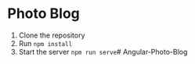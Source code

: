 # Photo Blog

1. Clone the repository
2. Run `npm install`
3. Start the server `npm run serve`# Angular-Photo-Blog
